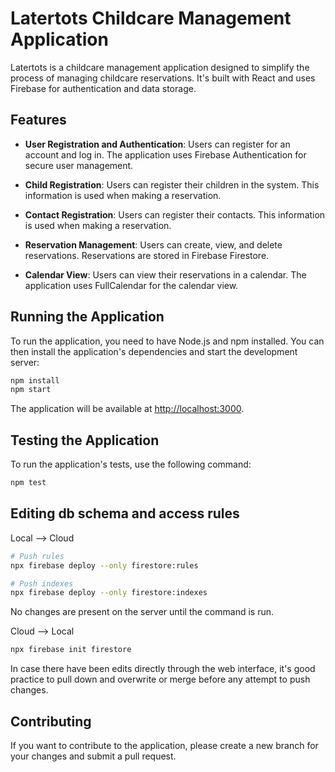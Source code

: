 # Latertots Childcare Management Application

Latertots is a childcare management application designed to simplify the process of managing childcare reservations. It's built with React and uses Firebase for authentication and data storage.

## Features

- **User Registration and Authentication**: Users can register for an account and log in. The application uses Firebase Authentication for secure user management.

- **Child Registration**: Users can register their children in the system. This information is used when making a reservation.

- **Contact Registration**: Users can register their contacts. This information is used when making a reservation.

- **Reservation Management**: Users can create, view, and delete reservations. Reservations are stored in Firebase Firestore.

- **Calendar View**: Users can view their reservations in a calendar. The application uses FullCalendar for the calendar view.

## Running the Application

To run the application, you need to have Node.js and npm installed. You can then install the application's dependencies and start the development server:

```sh
npm install
npm start
```

The application will be available at [http://localhost:3000](http://localhost:3000).

## Testing the Application

To run the application's tests, use the following command:

```sh
npm test
```

## Editing db schema and access rules

Local --> Cloud
```sh
# Push rules
npx firebase deploy --only firestore:rules

# Push indexes
npx firebase deploy --only firestore:indexes

```
No changes are present on the server until the command is run.

Cloud --> Local
```sh
npx firebase init firestore
```
In case there have been edits directly through the web interface, it's good practice to pull down and overwrite or merge before any attempt to push changes.


## Contributing

If you want to contribute to the application, please create a new branch for your changes and submit a pull request.
